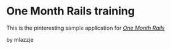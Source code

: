# One Month Rails training

This is the pinteresting sample application for [*One Month Rails*](http://onemonthrails.com)

by mlazzje